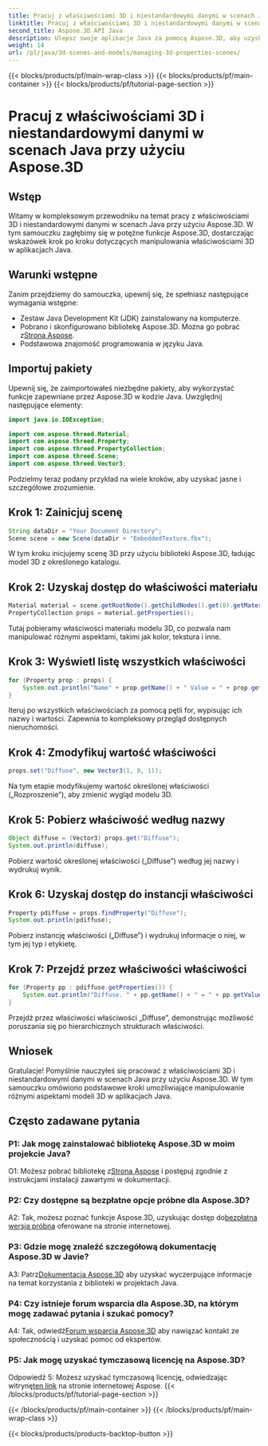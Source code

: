 ```yaml
---
title: Pracuj z właściwościami 3D i niestandardowymi danymi w scenach Java przy użyciu Aspose.3D
linktitle: Pracuj z właściwościami 3D i niestandardowymi danymi w scenach Java przy użyciu Aspose.3D
second_title: Aspose.3D API Java
description: Ulepsz swoje aplikacje Java za pomocą Aspose.3D, aby uzyskać płynną manipulację właściwościami 3D. Postępuj zgodnie z naszym samouczkiem, aby uzyskać wskazówki krok po kroku.
weight: 14
url: /pl/java/3d-scenes-and-models/managing-3d-properties-scenes/
---
```


{{< blocks/products/pf/main-wrap-class >}}
{{< blocks/products/pf/main-container >}}
{{< blocks/products/pf/tutorial-page-section >}}

# Pracuj z właściwościami 3D i niestandardowymi danymi w scenach Java przy użyciu Aspose.3D

## Wstęp

Witamy w kompleksowym przewodniku na temat pracy z właściwościami 3D i niestandardowymi danymi w scenach Java przy użyciu Aspose.3D. W tym samouczku zagłębimy się w potężne funkcje Aspose.3D, dostarczając wskazówek krok po kroku dotyczących manipulowania właściwościami 3D w aplikacjach Java.

## Warunki wstępne

Zanim przejdziemy do samouczka, upewnij się, że spełniasz następujące wymagania wstępne:

- Zestaw Java Development Kit (JDK) zainstalowany na komputerze.
-  Pobrano i skonfigurowano bibliotekę Aspose.3D. Można go pobrać z[Strona Aspose](https://releases.aspose.com/3d/java/).
- Podstawowa znajomość programowania w języku Java.

## Importuj pakiety

Upewnij się, że zaimportowałeś niezbędne pakiety, aby wykorzystać funkcje zapewniane przez Aspose.3D w kodzie Java. Uwzględnij następujące elementy:

```java
import java.io.IOException;

import com.aspose.threed.Material;
import com.aspose.threed.Property;
import com.aspose.threed.PropertyCollection;
import com.aspose.threed.Scene;
import com.aspose.threed.Vector3;
```

Podzielmy teraz podany przykład na wiele kroków, aby uzyskać jasne i szczegółowe zrozumienie.

## Krok 1: Zainicjuj scenę

```java
String dataDir = "Your Document Directory";
Scene scene = new Scene(dataDir + "EmbeddedTexture.fbx");
```

W tym kroku inicjujemy scenę 3D przy użyciu biblioteki Aspose.3D, ładując model 3D z określonego katalogu.

## Krok 2: Uzyskaj dostęp do właściwości materiału

```java
Material material = scene.getRootNode().getChildNodes().get(0).getMaterial();
PropertyCollection props = material.getProperties();
```

Tutaj pobieramy właściwości materiału modelu 3D, co pozwala nam manipulować różnymi aspektami, takimi jak kolor, tekstura i inne.

## Krok 3: Wyświetl listę wszystkich właściwości

```java
for (Property prop : props) {
    System.out.println("Name" + prop.getName() + " Value = " + prop.getValue());
}
```

Iteruj po wszystkich właściwościach za pomocą pętli for, wypisując ich nazwy i wartości. Zapewnia to kompleksowy przegląd dostępnych nieruchomości.

## Krok 4: Zmodyfikuj wartość właściwości

```java
props.set("Diffuse", new Vector3(1, 0, 1));
```

Na tym etapie modyfikujemy wartość określonej właściwości („Rozproszenie”), aby zmienić wygląd modelu 3D.

## Krok 5: Pobierz właściwość według nazwy

```java
Object diffuse = (Vector3) props.get("Diffuse");
System.out.println(diffuse);
```

Pobierz wartość określonej właściwości („Diffuse”) według jej nazwy i wydrukuj wynik.

## Krok 6: Uzyskaj dostęp do instancji właściwości

```java
Property pdiffuse = props.findProperty("Diffuse");
System.out.println(pdiffuse);
```

Pobierz instancję właściwości („Diffuse”) i wydrukuj informacje o niej, w tym jej typ i etykietę.

## Krok 7: Przejdź przez właściwości właściwości

```java
for (Property pp : pdiffuse.getProperties()) {
    System.out.println("Diffuse. " + pp.getName() + " = " + pp.getValue());
}
```

Przejdź przez właściwości właściwości „Diffuse”, demonstrując możliwość poruszania się po hierarchicznych strukturach właściwości.

## Wniosek

Gratulacje! Pomyślnie nauczyłeś się pracować z właściwościami 3D i niestandardowymi danymi w scenach Java przy użyciu Aspose.3D. W tym samouczku omówiono podstawowe kroki umożliwiające manipulowanie różnymi aspektami modeli 3D w aplikacjach Java.

## Często zadawane pytania

### P1: Jak mogę zainstalować bibliotekę Aspose.3D w moim projekcie Java?

 O1: Możesz pobrać bibliotekę z[Strona Aspose](https://releases.aspose.com/3d/java/) i postępuj zgodnie z instrukcjami instalacji zawartymi w dokumentacji.

### P2: Czy dostępne są bezpłatne opcje próbne dla Aspose.3D?

 A2: Tak, możesz poznać funkcje Aspose.3D, uzyskując dostęp do[bezpłatna wersja próbna](https://releases.aspose.com/) oferowane na stronie internetowej.

### P3: Gdzie mogę znaleźć szczegółową dokumentację Aspose.3D w Javie?

 A3: Patrz[Dokumentacja Aspose.3D](https://reference.aspose.com/3d/java/) aby uzyskać wyczerpujące informacje na temat korzystania z biblioteki w projektach Java.

### P4: Czy istnieje forum wsparcia dla Aspose.3D, na którym mogę zadawać pytania i szukać pomocy?

A4: Tak, odwiedź[Forum wsparcia Aspose.3D](https://forum.aspose.com/c/3d/18) aby nawiązać kontakt ze społecznością i uzyskać pomoc od ekspertów.

### P5: Jak mogę uzyskać tymczasową licencję na Aspose.3D?

 Odpowiedź 5: Możesz uzyskać tymczasową licencję, odwiedzając witrynę[ten link](https://purchase.aspose.com/temporary-license/) na stronie internetowej Aspose.
{{< /blocks/products/pf/tutorial-page-section >}}

{{< /blocks/products/pf/main-container >}}
{{< /blocks/products/pf/main-wrap-class >}}

{{< blocks/products/products-backtop-button >}}
